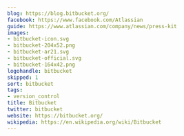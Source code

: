 ```yaml
---
blog: https://blog.bitbucket.org/
facebook: https://www.facebook.com/Atlassian
guide: https://www.atlassian.com/company/news/press-kit
images:
- bitbucket-icon.svg
- bitbucket-204x52.png
- bitbucket-ar21.svg
- bitbucket-official.svg
- bitbucket-164x42.png
logohandle: bitbucket
skipped: 1
sort: bitbucket
tags:
- version_control
title: Bitbucket
twitter: bitbucket
website: https://bitbucket.org/
wikipedia: https://en.wikipedia.org/wiki/Bitbucket
---
```

